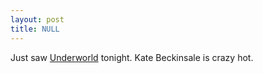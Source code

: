 ```yaml
---
layout: post
title: NULL
---
```


Just saw <a href="http://www.imdb.com/title/tt0320691/">Underworld</a> tonight. Kate Beckinsale is crazy hot.
